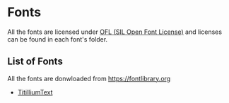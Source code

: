 # Fonts

All the fonts are licensed under [OFL (SIL Open Font License)](http://scripts.sil.org/cms/scripts/page.php?site_id=nrsi&id=OFL) and licenses can be found in each font's folder.

## List of Fonts

All the fonts are donwloaded from https://fontlibrary.org

 - [TitilliumText](https://fontlibrary.org/en/font/titilliumtext)
